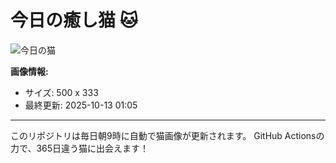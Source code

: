 # 今日の癒し猫 🐱

![今日の猫](https://cdn2.thecatapi.com/images/e71.jpg)

**画像情報:**
- サイズ: 500 x 333
- 最終更新: 2025-10-13 01:05

---

このリポジトリは毎日朝9時に自動で猫画像が更新されます。
GitHub Actionsの力で、365日違う猫に出会えます！

